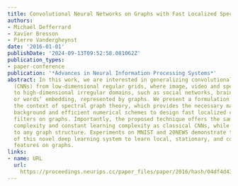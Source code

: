 ```yaml
---
title: Convolutional Neural Networks on Graphs with Fast Localized Spectral Filtering
authors:
- Michaël Defferrard
- Xavier Bresson
- Pierre Vandergheynst
date: '2016-01-01'
publishDate: '2024-09-13T09:52:58.081062Z'
publication_types:
- paper-conference
publication: '*Advances in Neural Information Processing Systems*'
abstract: In this work, we are interested in generalizing convolutional neural networks
  (CNNs) from low-dimensional regular grids, where image, video and speech are represented,
  to high-dimensional irregular domains, such as social networks, brain connectomes
  or words’ embedding, represented by graphs. We present a formulation of CNNs in
  the context of spectral graph theory, which provides the necessary mathematical
  background and efficient numerical schemes to design fast localized convolutional
  filters on graphs. Importantly, the proposed technique offers the same linear computational
  complexity and constant learning complexity as classical CNNs, while being universal
  to any graph structure. Experiments on MNIST and 20NEWS demonstrate the ability
  of this novel deep learning system to learn local, stationary, and compositional
  features on graphs.
links:
- name: URL
  url: 
    https://proceedings.neurips.cc/paper_files/paper/2016/hash/04df4d434d481c5bb723be1b6df1ee65-Abstract.html
---
```

